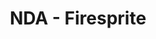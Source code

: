 ---
title: NDA - Firesprite
layout: projectpage
group: professional

urlsafetitle: firesprite
image: images/firesprite.jpg
alttext: NDA - Firesprite
description: Worked on a project for Firesprite, unannounced and currently in development. At the company I worked on all aspects of the UI including menus, player HUD, settings, and other gameplay UI using UE5 and Common UI
source:
exe:

datemade: 2022 -
platform: PS5
engine: Unreal 5
teamsize: 100+
duration: --
---